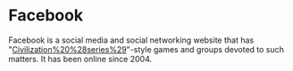# Facebook

Facebook is a social media and social networking website that has "[Civilization%20%28series%29](Civilization)"-style games and groups devoted to such matters. It has been online since 2004.